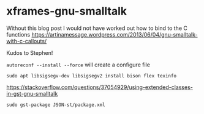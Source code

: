 # xframes-gnu-smalltalk

Without this blog post I would not have worked out how to bind to the C functions https://artinamessage.wordpress.com/2013/06/04/gnu-smalltalk-with-c-callouts/

Kudos to Stephen!

`autoreconf --install --force` will create a configure file

`sudo apt libsigsegv-dev libsigsegv2 install bison flex texinfo`

https://stackoverflow.com/questions/37054929/using-extended-classes-in-gst-gnu-smalltalk

`sudo gst-package JSON-st/package.xml`